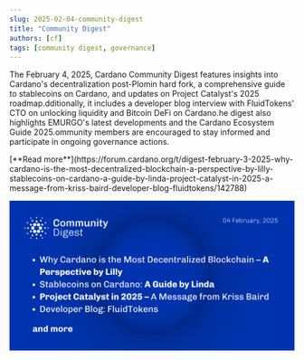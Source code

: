 ```yaml
---
slug: 2025-02-04-community-digest
title: "Community Digest"
authors: [cf]
tags: [community digest, governance]
---
```



The February 4, 2025, Cardano Community Digest features insights into Cardano's decentralization post-Plomin hard fork, a comprehensive guide to stablecoins on Cardano, and updates on Project Catalyst's 2025 roadmap.dditionally, it includes a developer blog interview with FluidTokens' CTO on unlocking liquidity and Bitcoin DeFi on Cardano.he digest also highlights EMURGO's latest developments and the Cardano Ecosystem Guide 2025.ommunity members are encouraged to stay informed and participate in ongoing governance actions.  

<div style={{ textAlign: 'right' }}>
 [**Read more**](https://forum.cardano.org/t/digest-february-3-2025-why-cardano-is-the-most-decentralized-blockchain-a-perspective-by-lilly-stablecoins-on-cardano-a-guide-by-linda-project-catalyst-in-2025-a-message-from-kriss-baird-developer-blog-fluidtokens/142788) 
</div>

 ![community digest](./community-digest.png)

